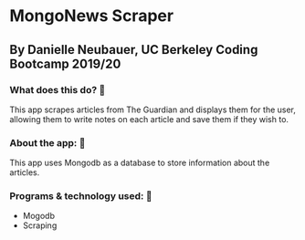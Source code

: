 # MongoNews Scraper 
## By Danielle Neubauer, UC Berkeley Coding Bootcamp 2019/20

### What does this do? :hear_no_evil:
This app scrapes articles from The Guardian and displays them for the user, allowing them to write notes on each article and save them if they wish to. 

### About the app: :see_no_evil:
This app uses Mongodb as a database to store information about the articles.  

### Programs & technology used: :speak_no_evil:
* Mogodb 
* Scraping 
